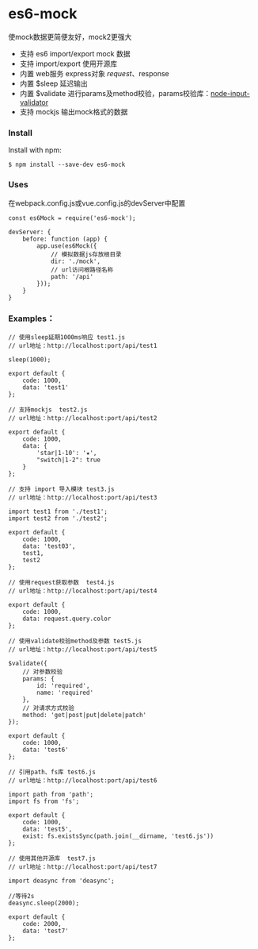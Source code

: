 # es6-mock
使mock数据更简便友好，mock2更强大

* 支持 es6 import/export mock 数据
* 支持 import/export 使用开源库
* 内置 web服务 express对象 $request、$response
* 内置 $sleep 延迟输出
* 内置 $validate 进行params及method校验，params校验库：[node-input-validator](https://www.npmjs.com/package/node-input-validator)
* 支持 mockjs 输出mock格式的数据

### Install
Install with npm:

`$ npm install --save-dev es6-mock`

### Uses

在webpack.config.js或vue.config.js的devServer中配置

```angular2html
const es6Mock = require('es6-mock');

devServer: {
    before: function (app) {
        app.use(es6Mock({
            // 模拟数据js存放根目录
            dir: './mock',
            // url访问根路径名称 
            path: '/api'
        }));
    }
}
```
### Examples：

```angular2html
// 使用sleep延期1000ms响应 test1.js
// url地址：http://localhost:port/api/test1

sleep(1000);

export default {
    code: 1000,
    data: 'test1'
};

```

```angular2html
// 支持mockjs  test2.js
// url地址：http://localhost:port/api/test2

export default {
    code: 1000,
    data: {
        'star|1-10': '★',
        "switch|1-2": true
    }
};
```

```angular2html
// 支持 import 导入模块 test3.js
// url地址：http://localhost:port/api/test3

import test1 from './test1';
import test2 from './test2';

export default {
    code: 1000,
    data: 'test03',
    test1,
    test2
};
```

```angular2html
// 使用request获取参数  test4.js
// url地址：http://localhost:port/api/test4

export default {
    code: 1000,
    data: request.query.color
};
```

```angular2html
// 使用validate校验method及参数 test5.js
// url地址：http://localhost:port/api/test5

$validate({
    // 对参数校验
    params: {
        id: 'required',
        name: 'required'
    },
    // 对请求方式校验
    method: 'get|post|put|delete|patch'
});

export default {
    code: 1000,
    data: 'test6'
};
```

```angular2html
// 引用path、fs库 test6.js
// url地址：http://localhost:port/api/test6

import path from 'path';
import fs from 'fs';

export default {
    code: 1000,
    data: 'test5',
    exist: fs.existsSync(path.join(__dirname, 'test6.js'))
};
```

```angular2html
// 使用其他开源库  test7.js
// url地址：http://localhost:port/api/test7

import deasync from 'deasync';

//等待2s
deasync.sleep(2000);

export default {
    code: 2000,
    data: 'test7'
};
```

